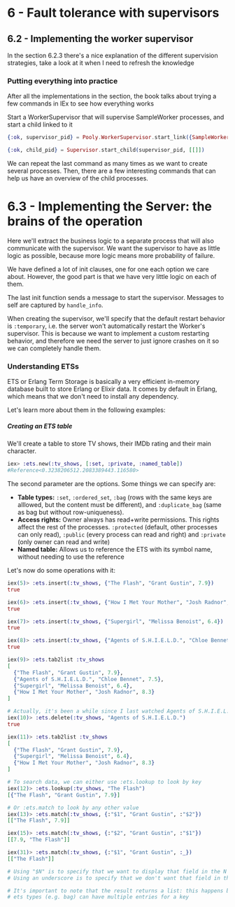 # 6 - Fault tolerance with supervisors

## 6.2 - Implementing the worker supervisor
In the section 6.2.3 there's a nice explanation of the different supervision strategies, take a look at it when I need to refresh the knowledge

### Putting everything into practice
After all the implementations in the section, the book talks about trying a few commands in IEx to see how everything works

Start a WorkerSupervisor that will supervise SampleWorker processes, and start a child linked to it

```elixir
{:ok, supervisor_pid} = Pooly.WorkerSupervisor.start_link({SampleWorker, :start_link, []})

{:ok, child_pid} = Supervisor.start_child(supervisor_pid, [[]])
```

We can repeat the last command as many times as we want to create several processes. Then, there are a few interesting commands that can help us have an overview of the child processes.

# 6.3 - Implementing the Server: the brains of the operation
Here we'll extract the business logic to a separate process that will also communicate with the supervisor. We want the supervisor to have as little logic as possible, because more logic means more probability of failure.

We have defined a lot of init clauses, one for one each option we care about. However, the good part is that we have very little logic on each of them.

The last init function sends a message to start the supervisor. Messages to self are captured by `handle_info`.


When creating the supervisor, we'll specify that the default restart behavior is `:temporary`, i.e. the server won't automatically restart the Worker's supervisor. This is because we want to implement a custom restarting behavior, and therefore we need the server to just ignore crashes on it so we can completely handle them.


### Understanding ETSs
ETS or Erlang Term Storage is basically a very efficient in-memory database built to store Erlang or Elixir data. It comes by default in Erlang, which means that we don't need to install any dependency.

Let's learn more about them in the following examples:

##### Creating an ETS table
We'll create a table to store TV shows, their IMDb rating and their main character.

```elixir
iex> :ets.new(:tv_shows, [:set, :private, :named_table])
#Reference<0.3238206512.2083389443.116580>
```

The second parameter are the options. Some things we can specify are:
  - **Table types:** `:set`, `:ordered_set`, `:bag` (rows with the same keys are alllowed, but the content must be different), and `:duplicate_bag` (same as bag but without row-uniqueness).
  - **Access rights:** Owner always has read+write permissions. This rights affect the rest of the processes. `:protected` (default, other processes can only read), `:public` (every process can read and right) and `:private` (only owner can read and write)
  - **Named table:** Allows us to reference the ETS with its symbol name, without needing to use the reference

Let's now do some operations with it:

```elixir
iex(5)> :ets.insert(:tv_shows, {"The Flash", "Grant Gustin", 7.9})  
true

iex(6)> :ets.insert(:tv_shows, {"How I Met Your Mother", "Josh Radnor", 8.3})
true

iex(7)> :ets.insert(:tv_shows, {"Supergirl", "Melissa Benoist", 6.4})        
true

iex(8)> :ets.insert(:tv_shows, {"Agents of S.H.I.E.L.D.", "Chloe Bennet", 7.5})
true

iex(9)> :ets.tab2list :tv_shows
[
  {"The Flash", "Grant Gustin", 7.9},
  {"Agents of S.H.I.E.L.D.", "Chloe Bennet", 7.5},
  {"Supergirl", "Melissa Benoist", 6.4},
  {"How I Met Your Mother", "Josh Radnor", 8.3}
]

# Actually, it's been a while since I last watched Agents of S.H.I.E.L.D.
iex(10)> :ets.delete(:tv_shows, "Agents of S.H.I.E.L.D.")
true

iex(11)> :ets.tab2list :tv_shows                         
[
  {"The Flash", "Grant Gustin", 7.9},
  {"Supergirl", "Melissa Benoist", 6.4},
  {"How I Met Your Mother", "Josh Radnor", 8.3}
]

# To search data, we can either use :ets.lookup to look by key
iex(12)> :ets.lookup(:tv_shows, "The Flash")
[{"The Flash", "Grant Gustin", 7.9}]

# Or :ets.match to look by any other value
iex(13)> :ets.match(:tv_shows, {:"$1", "Grant Gustin", :"$2"}) 
[["The Flash", 7.9]]

iex(15)> :ets.match(:tv_shows, {:"$2", "Grant Gustin", :"$1"})
[[7.9, "The Flash"]]

iex(31)> :ets.match(:tv_shows, {:"$1", "Grant Gustin", :_})  
[["The Flash"]]

# Using "$N" is to specify that we want to display that field in the N position
# Using an underscore is to specify that we don't want that field in the result

# It's important to note that the result returns a list: this happens because some
# ets types (e.g. bag) can have multiple entries for a key


```